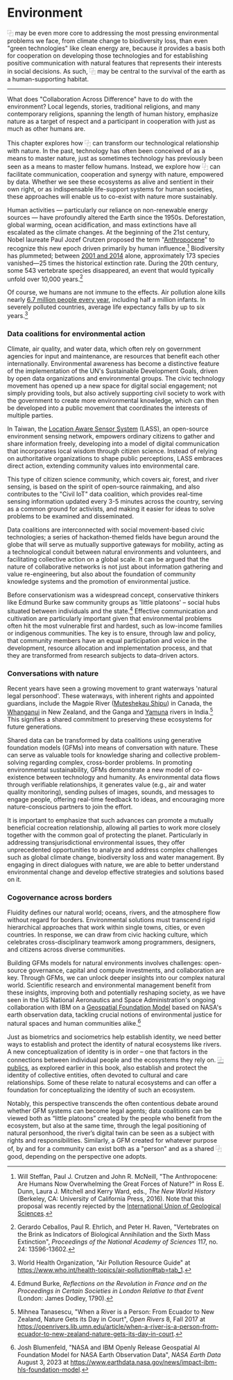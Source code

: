 # Environment

⿻ may be even more core to addressing the most pressing environmental problems we face, from climate change to biodiversity loss, than even "green technologies" like clean energy are, because it provides a basis both for cooperation on developing those technologies and for establishing positive communication with natural features that represents their interests in social decisions.  As such, ⿻ may be central to the survival of the earth as a human-supporting habitat.

---

What does "Collaboration Across Difference" have to do with the environment? Local legends, stories, traditional religions, and many contemporary religions, spanning the length of human history, emphasize nature as a target of respect and a participant in cooperation with just as much as other humans are.

This chapter explores how ⿻ can transform our technological relationship with nature.  In the past, technology has often been conceived of as a means to master nature, just as sometimes technology has previously been seen as a means to master fellow humans.  Instead, we explore how ⿻  can facilitate communication, cooperation and synergy with nature, empowered by data. Whether we see these ecosystems as alive and sentient in their own right, or as indispensable life-support systems for human societies, these approaches will enable us to co-exist with nature more sustainably.

Human activities — particularly our reliance on non-renewable energy sources — have profoundly altered the Earth since the 1950s. Deforestation, global warming, ocean acidification, and mass extinctions have all escalated as the climate changes. At the beginning of the 21st century, Nobel laureate Paul Jozef Crutzen proposed the term "[Anthropocene](https://en.wikipedia.org/wiki/Anthropocene)" to recognize this new epoch driven primarily by human influence.[^anthro] Biodiversity has plummeted; between [2001 and 2014](https://www.cnn.com/2020/06/01/world/sixth-mass-extinction-accelerating-intl/index.html) alone, approximately 173 species vanished—25 times the historical extinction rate. During the 20th century, some 543 vertebrate species disappeared, an event that would typically unfold over 10,000 years.[^extinction]

[^anthro]: Will Steffan, Paul J. Crutzen and John R. McNeill, "The Anthropocene: Are Humans Now Overwhelming the Great Forces of Nature?" in Ross E. Dunn, Laura J. Mitchell and Kerry Ward, eds., *The New World History* (Berkeley, CA: University of California Press, 2016).  Note that this proposal was recently rejected by the [International Union of Geological Sciences](https://www.theguardian.com/science/2024/mar/22/geologists-reject-declaration-of-anthropocene-epoch#:~:text=The%20guardians%20of%20the%20world's,planet%2Dchanging%20impact%20of%20humanity.).

[^extinction]: Gerardo Ceballos, Paul R. Ehrlich, and Peter H. Raven, "Vertebrates on the Brink as Indicators of Biological Annihilation and the Sixth Mass Extinction", *Proceedings of the National Academy of Sciences* 117, no. 24: 13596-13602.

Of course, we humans are not immune to the effects. Air pollution alone kills nearly [6.7 million people every year](https://www.unep.org/news-and-stories/story/world-must-band-together-combat-air-pollution-which-kills-7-million-year#:~:text=Exposure%20to%20air%20pollution%20significantly,million%20premature%20deaths%20a%20year.), including half a million infants. In severely polluted countries, average life expectancy falls by up to six years.[^WHO]

[^WHO]: World Health Organization, "Air Pollution Resource Guide" at https://www.who.int/health-topics/air-pollution#tab=tab_1.

### Data coalitions for environmental action

Climate, air quality, and water data, which often rely on government agencies for input and maintenance, are resources that benefit each other internationally. Environmental awareness has become a distinctive feature of the implementation of the UN's Sustainable Development Goals, driven by open data organizations and environmental groups. The civic technology movement has opened up a new space for digital social engagement; not simply providing tools, but also actively supporting civil society to work with the government to create more environmental knowledge, which can then be developed into a public movement that coordinates the interests of multiple parties.

In Taiwan, the [Location Aware Sensor System](https://directory.civictech.guide/listing/location-aware-sensing-system-lass-environmental-sensor-network) (LASS), an open-source environment sensing network, empowers ordinary citizens to gather and share information freely, developing into a model of digital communication that incorporates local wisdom through citizen science. Instead of relying on authoritative organizations to shape public perceptions, LASS embraces direct action, extending community values into environmental care.

This type of citizen science community, which covers air, forest, and river sensing, is based on the spirit of open-source rainmaking, and also contributes to the "Civil IoT" data coalition, which provides real-time sensing information updated every 3-5 minutes across the country, serving as a common ground for activists, and making it easier for ideas to solve problems to be examined and disseminated.

Data coalitions are interconnected with social movement-based civic technologies; a series of hackathon-themed fields have begun around the globe that will serve as mutually supportive gateways for mobility, acting as a technological conduit between natural environments and volunteers, and facilitating collective action on a global scale. It can be argued that the nature of collaborative networks is not just about information gathering and value re-engineering, but also about the foundation of community knowledge systems and the promotion of environmental justice.

Before conservationism was a widespread concept, conservative thinkers like Edmund Burke saw community groups as 'little platoons' – social hubs situated between individuals and the state.[^Burke] Effective communication and cultivation are particularly important given that environmental problems often hit the most vulnerable first and hardest, such as low-income families or indigenous communities. The key is to ensure, through law and policy, that community members have an equal participation and voice in the development, resource allocation and implementation process, and that they are transformed from research subjects to data-driven actors.

[^Burke]: Edmund Burke, *Reflections on the Revolution in France and on the Proceedings in Certain Societies in London Relative to that Event* (London: James Dodley, 1790).

### Conversations with nature

Recent years have seen a growing movement to grant waterways 'natural legal personhood'. These waterways, with inherent rights and appointed guardians, include the Magpie River ([Muteshekau Shipu](https://nonprofitquarterly.org/environmental-personhood-a-radical-approach-to-climate-justice/#:~:text=In%202021%2C%20the%20Canadian%20government,and%20the%20rights%20of%20nature.)) in Canada, the [Whanganui](https://apnews.com/article/religion-sacred-rivers-new-zealand-86d34a78f5fc662ccd554dd7f578d217) in New Zealand, and the Ganga and [Yamuna](https://www.sierraclub.org/sierra/india-s-yamuna-river-now-enjoys-legal-personhood-will-be-enough-clean-it) rivers in India.[^rivers] This signifies a shared commitment to preserving these ecosystems for future generations.

[^rivers]: Mihnea Tanasescu, "When a River is a Person: From Ecuador to New Zealand, Nature Gets its Day in Court", *Open Rivers* 8, Fall 2017 at https://openrivers.lib.umn.edu/article/when-a-river-is-a-person-from-ecuador-to-new-zealand-nature-gets-its-day-in-court. 

Shared data can be transformed by data coalitions using generative foundation models (GFMs) into means of conversation with nature. These can serve as valuable tools for knowledge sharing and collective problem-solving regarding complex, cross-border problems. In promoting environmental sustainability, GFMs demonstrate a new model of co-existence between technology and humanity. As environmental data flows through verifiable relationships, it generates value (e.g., air and water quality monitoring), sending pulses of images, sounds, and messages to engage people, offering real-time feedback to ideas, and encouraging more nature-conscious partners to join the effort.

It is important to emphasize that such advances can promote a mutually beneficial cocreation relationship, allowing all parties to work more closely together with the common goal of protecting the planet. Particularly in addressing transjurisdictional environmental issues, they offer unprecedented opportunities to analyze and address complex challenges such as global climate change, biodiversity loss and water management. By engaging in direct dialogues with nature, we are able to better understand environmental change and develop effective strategies and solutions based on it.

### Cogovernance across borders

Fluidity defines our natural world; oceans, rivers, and the atmosphere flow without regard for borders. Environmental solutions must transcend rigid hierarchical approaches that work within single towns, cities, or even countries. In response, we can draw from civic hacking culture, which celebrates cross-disciplinary teamwork among programmers, designers, and citizens across diverse communities.

Building GFMs models for natural environments involves challenges: open-source governance, capital and compute investments, and collaboration are key. Through GFMs, we can unlock deeper insights into our complex natural world. Scientific research and environmental management benefit from these insights, improving both and potentially reshaping society, as we have seen in the US National Aeronautics and Space Administration's ongoing collaboration with IBM on a [Geospatial Foundation Model](https://www.earthdata.nasa.gov/news/impact-ibm-hls-foundation-model) based on NASA's earth observation data, tackling crucial notions of environmental justice for natural spaces and human communities alike.[^NASA]

[^NASA]: Josh Blumenfeld, "NASA and IBM Openly Release Geospatial AI Foundation Model for NASA Earth Observation Data", *NASA Earth Data* August 3, 2023 at https://www.earthdata.nasa.gov/news/impact-ibm-hls-foundation-model. 

Just as biometrics and sociometrics help establish identity, we need better ways to establish and protect the identity of natural ecosystems like rivers. A new conceptualization of identity is in order – one that factors in the connections between individual people and the ecosystems they rely on. [⿻ publics](https://www.plurality.net/v/chapters/4-2/eng/?mode=dark), as explored earlier in this book, also establish and protect the identity of collective entities, often devoted to cultural and care relationships. Some of these relate to natural ecosystems and can offer a foundation for conceptualizing the identity of such an ecosystem.

Notably, this perspective transcends the often contentious debate around whether GFM systems can become legal agents; data coalitions can be viewed both as “little platoons” created by the people who benefit from the ecosystem, but also at the same time, through the legal positioning of natural personhood, the river’s digital twin can be seen as a subject with rights and responsibilities.  Similarly, a GFM created for whatever purpose of, by and for a community can exist both as a "person" and as a shared ⿻ good, depending on the perspective one adopts.

